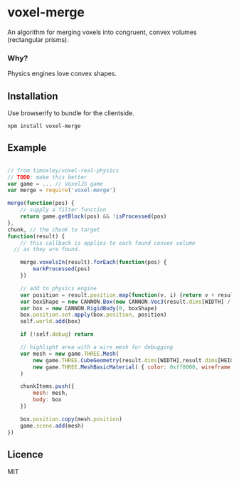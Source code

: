 # voxel-merge

An algorithm for merging voxels into congruent, convex volumes
(rectangular prisms).


### Why?

Physics engines love convex shapes.

## Installation
Use browserify to bundle for the clientside.

```
npm install voxel-merge
```

## Example
```js

// from timoxley/voxel-real-physics
// TODO: make this better
var game = ... // VoxelJS game
var merge = require('voxel-merge')

merge(function(pos) {
	// supply a filter function
	return game.getBlock(pos) && !isProcessed(pos)
},
chunk, // the chunk to target
function(result) {
	// this callback is applies to each found convex volume
  // as they are found.

	merge.voxelsIn(result).forEach(function(pos) {
		markProcessed(pos)
	})

	// add to physics engine
	var position = result.position.map(function(v, i) {return v + result.dims[i] / 2})
	var boxShape = new CANNON.Box(new CANNON.Vec3(result.dims[WIDTH] / 2, result.dims[HEIGHT] / 2, result.dims[DEPTH] / 2))
	var box = new CANNON.RigidBody(0, boxShape)
	box.position.set.apply(box.position, position)
	self.world.add(box)

	if (!self.debug) return

	// highlight area with a wire mesh for debugging
	var mesh = new game.THREE.Mesh(
		new game.THREE.CubeGeometry(result.dims[WIDTH],result.dims[HEIGHT],result.dims[DEPTH]),
		new game.THREE.MeshBasicMaterial( { color: 0xff0000, wireframe: true } )
	)

	chunkItems.push({
		mesh: mesh,
		body: box
	})

	box.position.copy(mesh.position)
	game.scene.add(mesh)
})

```

## Licence

MIT
